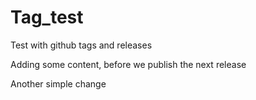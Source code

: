 # Tag_test
Test with github tags and releases

Adding some content, before we publish the next release

Another simple change
